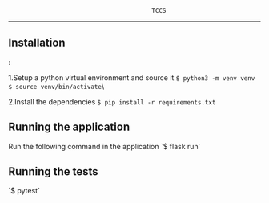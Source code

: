                                             TCCS
-----------------------------------------------------------------------------------------------

<h2>Installation
</h2>:

1.Setup a python virtual environment and source it
`$ python3 -m venv venv`\
`$ source venv/bin/activate`\

2.Install the dependencies
`$ pip install -r requirements.txt`

<h2>Running the application
</h2>
Run the following command in the application
`$ flask run`

<h2>Running the tests</h2>
`$ pytest`


